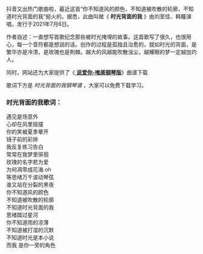 

抖音又出热门歌曲啦，最近这首“你不知道风的颜色，不知道被吹散的轮廓，不知道时光背面的我”挺火的。据悉，此曲叫做《 **时光背面的我**
》由刘至佳、韩瞳演唱，发行于2021年7月6日。

作者自述：一直想写首歌纪念那些被时光掩埋的故事。这首歌写了很久，也很用心，每一个音符都是想说的话。创作的过程是孤独且治愈的，就如时光的背面，是繁华亦是冷清，是玫瑰也是荆棘。越大的风越能吹散浊尘，越耀眼的梦一定越加灼人。

同时，网站还为大家提供了《[ **说爱你-唯美钢琴版**](Music-9978-说爱你-唯美钢琴版-一开始我只顾着看你装作不经意-抖音热歌.html
"说爱你-唯美钢琴版")》曲谱下载

歌词下方是 _时光背面的我钢琴谱_ ，大家可以免费下载学习。

### 时光背面的我歌词：

遇见是场意外  
心却在风里摇摆  
你的笑被夏季晕开  
镜子前的彩排  
我反复练习告白  
常常在我梦里徘徊  
玫瑰的名字若为爱  
为何凋零成花海 oh  
等思绪万千波动琴弦  
谁又站在分裂的黑夜  
你不知道风的颜色  
不知道被吹散的轮廓  
不知道时光背面的我  
思绪踏过星河  
你不知道雨的凉薄  
不知道被打湿的沉默  
不知道时光是本小说  
而我 是你一旁的角色

